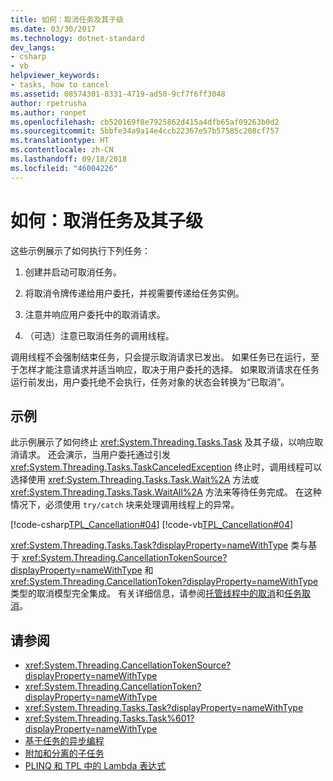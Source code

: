 ```yaml
---
title: 如何：取消任务及其子级
ms.date: 03/30/2017
ms.technology: dotnet-standard
dev_langs:
- csharp
- vb
helpviewer_keywords:
- tasks, how to cancel
ms.assetid: 08574301-8331-4719-ad50-9cf7f6ff3048
author: rpetrusha
ms.author: ronpet
ms.openlocfilehash: cb520169f8e7925862d415a4dfb65af09263b0d2
ms.sourcegitcommit: 5bbfe34a9a14e4ccb22367e57b57585c208cf757
ms.translationtype: HT
ms.contentlocale: zh-CN
ms.lasthandoff: 09/18/2018
ms.locfileid: "46004226"
---
```

# <a name="how-to-cancel-a-task-and-its-children"></a>如何：取消任务及其子级
这些示例展示了如何执行下列任务：  
  
1.  创建并启动可取消任务。  
  
2.  将取消令牌传递给用户委托，并视需要传递给任务实例。  
  
3.  注意并响应用户委托中的取消请求。  
  
4.  （可选）注意已取消任务的调用线程。  
  
 调用线程不会强制结束任务，只会提示取消请求已发出。 如果任务已在运行，至于怎样才能注意请求并适当响应，取决于用户委托的选择。 如果取消请求在任务运行前发出，用户委托绝不会执行，任务对象的状态会转换为“已取消”。  
  
## <a name="example"></a>示例  
 此示例展示了如何终止 <xref:System.Threading.Tasks.Task> 及其子级，以响应取消请求。 还会演示，当用户委托通过引发 <xref:System.Threading.Tasks.TaskCanceledException> 终止时，调用线程可以选择使用 <xref:System.Threading.Tasks.Task.Wait%2A> 方法或 <xref:System.Threading.Tasks.Task.WaitAll%2A> 方法来等待任务完成。 在这种情况下，必须使用 `try/catch` 块来处理调用线程上的异常。  
  
 [!code-csharp[TPL_Cancellation#04](../../../samples/snippets/csharp/VS_Snippets_Misc/tpl_cancellation/cs/cancel1.cs#04)]
 [!code-vb[TPL_Cancellation#04](../../../samples/snippets/visualbasic/VS_Snippets_Misc/tpl_cancellation/vb/cancel1.vb#04)]  
  
 <xref:System.Threading.Tasks.Task?displayProperty=nameWithType> 类与基于 <xref:System.Threading.CancellationTokenSource?displayProperty=nameWithType> 和 <xref:System.Threading.CancellationToken?displayProperty=nameWithType> 类型的取消模型完全集成。 有关详细信息，请参阅[托管线程中的取消](../../../docs/standard/threading/cancellation-in-managed-threads.md)和[任务取消](../../../docs/standard/parallel-programming/task-cancellation.md)。  
  
## <a name="see-also"></a>请参阅

- <xref:System.Threading.CancellationTokenSource?displayProperty=nameWithType>  
- <xref:System.Threading.CancellationToken?displayProperty=nameWithType>  
- <xref:System.Threading.Tasks.Task?displayProperty=nameWithType>  
- <xref:System.Threading.Tasks.Task%601?displayProperty=nameWithType>  
- [基于任务的异步编程](../../../docs/standard/parallel-programming/task-based-asynchronous-programming.md)  
- [附加和分离的子任务](../../../docs/standard/parallel-programming/attached-and-detached-child-tasks.md)  
- [PLINQ 和 TPL 中的 Lambda 表达式](../../../docs/standard/parallel-programming/lambda-expressions-in-plinq-and-tpl.md)

